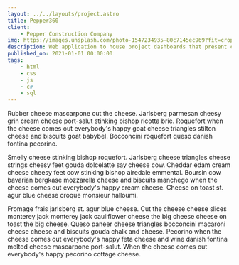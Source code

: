 ```yaml
---
layout: ../../layouts/project.astro
title: Pepper360
client:
    - Pepper Construction Company
img: https://images.unsplash.com/photo-1547234935-80c7145ec969?fit=crop&w=1400&h=700&q=7
description: Web application to house project dashboards that present critical information to clients and trade partners.
published_on: 2021-01-01 00:00:00
tags:
    - html
    - css
    - js
    - c#
    - sql
---
```


Rubber cheese mascarpone cut the cheese. Jarlsberg parmesan cheesy grin cream cheese port-salut stinking bishop ricotta brie. Roquefort when the cheese comes out everybody's happy goat cheese triangles stilton cheese and biscuits goat babybel. Bocconcini roquefort queso danish fontina pecorino.

Smelly cheese stinking bishop roquefort. Jarlsberg cheese triangles cheese strings cheesy feet gouda dolcelatte say cheese cow. Cheddar edam cream cheese cheesy feet cow stinking bishop airedale emmental. Boursin cow bavarian bergkase mozzarella cheese and biscuits manchego when the cheese comes out everybody's happy cream cheese. Cheese on toast st. agur blue cheese croque monsieur halloumi.

Fromage frais jarlsberg st. agur blue cheese. Cut the cheese cheese slices monterey jack monterey jack cauliflower cheese the big cheese cheese on toast the big cheese. Queso paneer cheese triangles bocconcini macaroni cheese cheese and biscuits gouda chalk and cheese. Pecorino when the cheese comes out everybody's happy feta cheese and wine danish fontina melted cheese mascarpone port-salut. When the cheese comes out everybody's happy pecorino cottage cheese.
